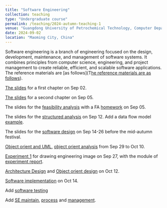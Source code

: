 ```yaml
---
title: "Software Engineering"
collection: teaching
type: "Undergraduate course"
permalink: /teaching/2024-autumn-teaching-1
venue: "Guangdong University of Petrochemical Technology, Computer Department"
date: 2024-09-02
location: "Maoming City, China"
---
```


Software engineering is a branch of engineering focused on the design, development, maintenance, and management of software systems. It combines principles from computer science, engineering, and project management to create reliable, efficient, and scalable software applications. The reference materials are [as follows](T[he reference materials are as follows](https://github.com/QSCTech/zju-icicles/blob/master/%E8%BD%AF%E4%BB%B6%E5%B7%A5%E7%A8%8B/%E6%95%99%E6%9D%90/%E8%BD%AF%E4%BB%B6%E5%B7%A5%E7%A8%8B%EF%BC%9A%E5%AE%9E%E8%B7%B5%E8%80%85%E7%9A%84%E7%A0%94%E7%A9%B6%E6%96%B9%E6%B3%95%EF%BC%88%E7%AC%AC7%E7%89%88%EF%BC%89.pdf)).

[The slides](/files/0902_soterengineering_chapter1.pdf) for a first chapter on Sep 02. 

[The slides](/files/0905_SE_chapter02.pdf) for a second chapter on Sep 05.

The slides for the [feasibility analysis](/files/0909_SE_kexingxing.pdf) with a FA [homework](/files/0905_SE_report_modul.docx) on Sep 05.

The slides for the [structured analysis](/files/0912_SE_require_structure.pdf) on Sep 12. Add a data flow model [example](/files/0914_SE_dataflowEx.ppt).

The slides for the [software design](/files/0914_SE_softwareDesign.pdf) on Sep 14-26 before the mid-autumn festival.

[Object orient and UML](/files/0929_SE_OO_UML.pdf), [object orient analysis](/files/1010_SE_OOA.pdf) from Sep 29 to Oct 10.

[Experiment 1](/files/0927_Experiment_engineeringDrawing.pdf) for drawing engineering image on Sep 27, with the module of [experiment report](/files/0929_SE_report_modul.docx).

[Architecture Design](/files/1012_SE_construction.pdf) and [Object orient design](/files/1012_SE_OO_design.pdf) on Oct 12.

[Software implementation](/files/1014_SE_software_Implementation.pdf) on Oct 14.

Add [software testing](/files/1021_SE_TEST.pdf)

Add [SE maintain](/files/1028_SE_maintain.pdf), [process](/files/1028_SE_process.pdf) and [management](/files/1028_SE_management.pdf).